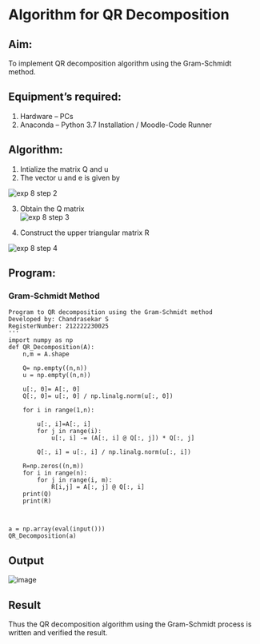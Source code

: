 # Algorithm for QR Decomposition
## Aim:
To implement QR decomposition algorithm using the Gram-Schmidt method.
## Equipment’s required:
1.	Hardware – PCs
2.	Anaconda – Python 3.7 Installation / Moodle-Code Runner
## Algorithm:
1.	Intialize the matrix Q and u
2.	The vector u and e is given by


![exp 8 step 2](https://github.com/Safeeq-Fazil/QRdecomposition/assets/118680361/512d0a8b-ab04-4da9-91af-2448d56ac733)

3.	Obtain the Q matrix   
![exp 8 step 3](https://github.com/Safeeq-Fazil/QRdecomposition/assets/118680361/10f58df0-6e84-40c9-a08c-6e3129852d12)

4.	Construct the upper triangular matrix R


![exp 8 step 4](https://github.com/Safeeq-Fazil/QRdecomposition/assets/118680361/819de1a1-7f48-498f-98a9-4981d0884757)



## Program:
### Gram-Schmidt Method
```
Program to QR decomposition using the Gram-Schmidt method
Developed by: Chandrasekar S
RegisterNumber: 212222230025
'''
import numpy as np
def QR_Decomposition(A):
    n,m = A.shape
    
    Q= np.empty((n,n))
    u = np.empty((n,n))
    
    u[:, 0]= A[:, 0]
    Q[:, 0]= u[:, 0] / np.linalg.norm(u[:, 0])
    
    for i in range(1,n):
        
        u[:, i]=A[:, i]
        for j in range(i):
            u[:, i] -= (A[:, i] @ Q[:, j]) * Q[:, j]
            
        Q[:, i] = u[:, i] / np.linalg.norm(u[:, i])
        
    R=np.zeros((n,m))
    for i in range(n):
        for j in range(i, m):
            R[i,j] = A[:, j] @ Q[:, i]
    print(Q)
    print(R)
    
    
    
a = np.array(eval(input()))
QR_Decomposition(a)
```

## Output
![image](https://github.com/ChandrasekarS22008273/QRdecomposition/assets/119643845/5d91168d-3001-40ca-b1c5-b3b72d03122c)



## Result
Thus the QR decomposition algorithm using the Gram-Schmidt process is written and verified the result.
